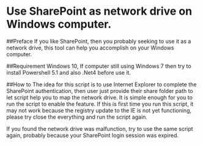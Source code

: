 # Use SharePoint as network drive on Windows computer.


##Preface
If you like SharePoint, then you probably seeking to use it as a network drive, this tool can help you accomplish on your Windows computer. 

##Requirement
Windows 10, If computer still using Windows 7 then try to install Powershell 5.1  and also .Net4 before use it.

##How to
The idea for this script is to use Internet Explorer to complete the SharePoint authentication, then user just provide their share folder path to let script help you to map the network drive. It is simple enough for you to run the script to enable the feature. If this is first time you run this script, it may not work because the registry update to the IE is not yet functioning, please try close the everything and run the script again.

If you found the network drive was malfunction, try to use the same script again, probably because your SharePoint login session was expired.
